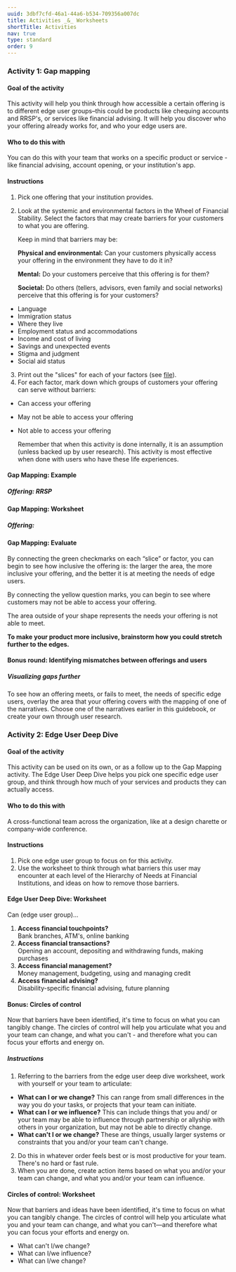 ```yaml
---
uuid: 3dbf7cfd-46a1-44a6-b534-709356a007dc
title: Activities _&_ Worksheets
shortTitle: Activities
nav: true
type: standard
order: 9
---
```

### Activity 1: Gap mapping

#### Goal of the activity

This activity will help you think through how accessible a certain offering is to different edge user groups–this could be products like chequing accounts and RRSP's, or services like financial advising. It will help you discover who your offering already works for, and who your edge users are.

#### Who to do this with

You can do this with your team that works on a specific product or service - like financial advising, account opening, or your institution's app.

#### Instructions

1. Pick one offering that your institution provides.
2. Look at the systemic and environmental factors in the Wheel of Financial Stability. Select the factors that may create barriers for your customers to what you are offering.

   Keep in mind that barriers may be:

   **Physical and environmental:** Can your customers physically access your offering in the environment they have to do it in?

   **Mental:** Do your customers perceive that this offering is for them?

   **Societal:** Do others (tellers, advisors, even family and social networks) perceive that this offering is for your customers?

- Language
- Immigration status
- Where they live
- Employment status and accommodations
- Income and cost of living
- Savings and unexpected events
- Stigma and judgment
- Social aid status

3. Print out the "slices" for each of your factors (see [file](#)).
4. For each factor, mark down which groups of customers your offering can serve without barriers:

- Can access your offering
- May not be able to access your offering
- Not able to access your offering

   Remember that when this activity is done internally, it is an assumption (unless backed up by user research). This activity is most effective when done with users who have these life experiences.

#### Gap Mapping: Example

##### Offering: RRSP

<!-- Filled in wheel diagram goes here. -->

#### Gap Mapping: Worksheet

##### Offering:

<!-- Blank wheel diagram goes here. -->

#### Gap Mapping: Evaluate

<!-- Wheel diagrams with overlays go here. -->

By connecting the green checkmarks on each “slice” or factor, you can begin to see how inclusive the offering is: the larger the area, the more inclusive your offering, and the better it is at meeting the needs of edge users. 

By connecting the yellow question marks, you can begin to see where customers may not be able to access your offering.

The area outside of your shape represents the needs your offering is not able to meet.

**To make your product more inclusive, brainstorm how you could stretch further to the edges.**

#### Bonus round: Identifying mismatches between offerings and users

##### Visualizing gaps further

To see how an offering meets, or fails to meet, the needs of specific edge users, overlay the area that your offering covers with the mapping of one of the narratives. Choose one of the narratives earlier in this guidebook, or create your own through user research.

<!-- Wheel diagram with narrative overlay goes here. -->

### Activity 2: Edge User Deep Dive

#### Goal of the activity

This activity can be used on its own, or as a follow up to the Gap Mapping activity. The Edge User Deep Dive helps you pick one specific edge user group, and think through how much of your services and products they can actually access.

#### Who to do this with

A cross-functional team across the organization, like at a design charette or company-wide conference.

#### Instructions

1. Pick one edge user group to focus on for this activity.
2. Use the worksheet to think through what barriers this user may encounter at each level of the Hierarchy of Needs at Financial Institutions, and ideas on how to remove those barriers.

#### Edge User Deep Dive: Worksheet

Can (edge user group)…

<!-- Pyramid diagram goes here. -->

1. **Access financial touchpoints?**<br />
   Bank branches, ATM's, online banking
2. **Access financial transactions?**<br />
   Opening an account, depositing and withdrawing funds, making purchases
3. **Access financial management?**<br />
   Money management, budgeting, using and managing credit
4. **Access financial advising?**<br />
   Disability-specific financial advising, future planning

#### Bonus: Circles of control

Now that barriers have been identified, it's time to focus on what you can tangibly change. The circles of control will help you articulate what you and your team can change, and what you can't - and therefore what you can focus your efforts and energy on.

##### Instructions

1. Referring to the barriers from the edge user deep dive worksheet, work with yourself or your team to articulate:

- **What can I or we change?** This can range from small differences in the way you do your tasks, or projects that your team can initiate.
- **What can I or we influence?** This can include things that you and/ or your team may be able to influence through partnership or allyship with others in your organization, but may not be able to directly change.
- **What can't I or we change?** These are things, usually larger systems or constraints that you and/or your team can't change.

2. Do this in whatever order feels best or is most productive for your team. There's no hard or fast rule.
3. When you are done, create action items based on what you and/or your team can change, and what you and/or your team can influence.

#### Circles of control: Worksheet

Now that barriers and ideas have been identified, it's time to focus on what you can tangibly change. The circles of control will help you articulate what you and your team can change, and what you can't—and therefore what you can focus your efforts and energy on.

<!-- Circles of control diagram goes here. -->

- What can't I/we change?
- What can I/we influence?
- What can I/we change?
